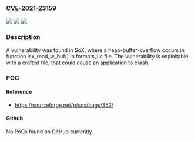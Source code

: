 ### [CVE-2021-23159](https://cve.mitre.org/cgi-bin/cvename.cgi?name=CVE-2021-23159)
![](https://img.shields.io/static/v1?label=Product&message=SoX%20(Sound%20eXchange)&color=blue)
![](https://img.shields.io/static/v1?label=Version&message=%3D%20Not%20Known%20&color=brighgreen)
![](https://img.shields.io/static/v1?label=Vulnerability&message=CWE-120%20-%20Buffer%20Copy%20without%20Checking%20Size%20of%20Input%20('Classic%20Buffer%20Overflow')&color=brighgreen)

### Description

A vulnerability was found in SoX, where a heap-buffer-overflow occurs in function lsx_read_w_buf() in formats_i.c file. The vulnerability is exploitable with a crafted file, that could cause an application to crash.

### POC

#### Reference
- https://sourceforge.net/p/sox/bugs/352/

#### Github
No PoCs found on GitHub currently.

